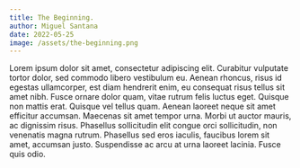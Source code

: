 ```yaml
---
title: The Beginning.
author: Miguel Santana
date: 2022-05-25
image: /assets/the-beginning.png
---
```


Lorem ipsum dolor sit amet, consectetur adipiscing elit. Curabitur vulputate tortor dolor, sed commodo libero vestibulum eu. Aenean rhoncus, risus id egestas ullamcorper, est diam hendrerit enim, eu consequat risus tellus sit amet nibh. Fusce ornare dolor quam, vitae rutrum felis luctus eget. Quisque non mattis erat. Quisque vel tellus quam. Aenean laoreet neque sit amet efficitur accumsan. Maecenas sit amet tempor urna. Morbi ut auctor mauris, ac dignissim risus. Phasellus sollicitudin elit congue orci sollicitudin, non venenatis magna rutrum. Phasellus sed eros iaculis, faucibus lorem sit amet, accumsan justo. Suspendisse ac arcu at urna laoreet lacinia. Fusce quis odio.
